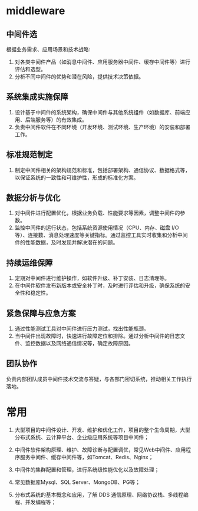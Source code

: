 # middleware
## 中间件选
根据业务需求、应用场景和技术战略:
1. 对各类中间件产品（如消息中间件、应用服务器中间件、缓存中间件等）进行评估和选型。
2. 分析不同中间件的优势和潜在风险，提供技术决策依据。

## 系统集成实施保障
1. 设计基于中间件的系统架构，确保中间件与其他系统组件（如数据库、前端应用、后端服务等）的有效集成。
2. 负责中间件软件在不同环境（开发环境、测试环境、生产环境）的安装和部署工作。

## 标准规范制定
1. 制定中间件相关的架构规范和标准，包括部署架构、通信协议、数据格式等，以保证系统的一致性和可维护性，形成的标准化方案。

## 数据分析与优化
1. 对中间件进行配置优化，根据业务负载、性能要求等因素，调整中间件的参数。
2. 监控中间件的运行状态，包括系统资源使用情况（CPU、内存、磁盘 I/O 等）、连接数、消息处理速度等关键指标。通过监控工具实时收集和分析中间件的性能数据，及时发现并解决潜在的问题。

## 持续运维保障
1. 定期对中间件进行维护操作，如软件升级、补丁安装、日志清理等。
2. 在中间件软件发布新版本或安全补丁时，及时进行评估和升级，确保系统的安全性和稳定性。

## 紧急保障与应急方案
1. 通过性能测试工具对中间件进行压力测试，找出性能瓶颈。
2. 当中间件出现故障时，快速进行故障定位和排除。通过分析中间件的日志文件、监控数据以及网络通信情况等，确定故障原因。

## 团队协作
负责内部团队成员中间件技术交流与答疑，与各部门密切系统，推动相关工作执行落地。


# 常用
1. 大型项目的中间件设计、开发、维护和优化工作，项目的整个生命周期，大型分布式系统、云计算平台、企业级应用系统等项目中间件；

2. 中间件软件架构原理、维护、故障诊断与配置调优，常见Web中间件、应用程序服务中间件、缓存中间件等，如Tomcat、Redis、Nginx；

3. 中间件的集群配置和管理，进行系统级性能优化以及故障处理；

4. 常见数据库Mysql、SQL Server、MongoDB、PG等；

5. 分布式系统的基本概念和应用，了解 DDS 通信原理、网络协议栈、多线程编程、并发编程等；
